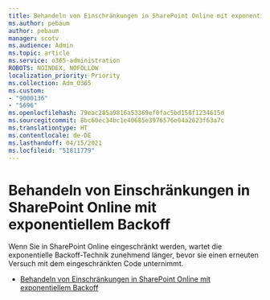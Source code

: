```yaml
---
title: Behandeln von Einschränkungen in SharePoint Online mit exponentiellem Backoff
ms.author: pebaum
author: pebaum
manager: scotv
ms.audience: Admin
ms.topic: article
ms.service: o365-administration
ROBOTS: NOINDEX, NOFOLLOW
localization_priority: Priority
ms.collection: Adm_O365
ms.custom:
- "9000136"
- "5696"
ms.openlocfilehash: 79eac285a9816a53369ef0fac5bd158f1234615d
ms.sourcegitcommit: 8bc60ec34bc1e40685e3976576e04a2623f63a7c
ms.translationtype: HT
ms.contentlocale: de-DE
ms.lasthandoff: 04/15/2021
ms.locfileid: "51811779"
---
```

# <a name="handle-sharepoint-online-throttling-by-using-exponential-back-off"></a>Behandeln von Einschränkungen in SharePoint Online mit exponentiellem Backoff

Wenn Sie in SharePoint Online eingeschränkt werden, wartet die exponentielle Backoff-Technik zunehmend länger, bevor sie einen erneuten Versuch mit dem eingeschränkten Code unternimmt.

- [Behandeln von Einschränkungen in SharePoint Online mit exponentiellem Backoff](https://docs.microsoft.com/sharepoint/dev/solution-guidance/handle-sharepoint-online-throttling-by-using-exponential-back-off)
